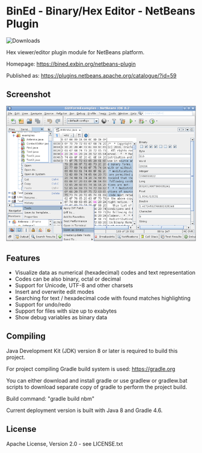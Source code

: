 BinEd - Binary/Hex Editor - NetBeans Plugin
===========================================

![Downloads](https://img.shields.io/endpoint?url=https://openbeans.org/plugin-counter/api/59)

Hex viewer/editor plugin module for NetBeans platform.

Homepage: https://bined.exbin.org/netbeans-plugin  

Published as: https://plugins.netbeans.apache.org/catalogue/?id=59  

Screenshot
----------

![BinEd-Editor Screenshot](images/bined-netbeans-screenshot.png?raw=true)

Features
--------

  * Visualize data as numerical (hexadecimal) codes and text representation
  * Codes can be also binary, octal or decimal
  * Support for Unicode, UTF-8 and other charsets
  * Insert and overwrite edit modes
  * Searching for text / hexadecimal code with found matches highlighting
  * Support for undo/redo
  * Support for files with size up to exabytes
  * Show debug variables as binary data

Compiling
---------

Java Development Kit (JDK) version 8 or later is required to build this project.

For project compiling Gradle build system is used: https://gradle.org

You can either download and install gradle or use gradlew or gradlew.bat scripts to download separate copy of gradle to perform the project build.

Build command: "gradle build nbm"

Current deployment version is built with Java 8 and Gradle 4.6. 

License
-------

Apache License, Version 2.0 - see LICENSE.txt
